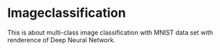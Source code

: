# Imageclassification

This is about multi-class image classification with MNIST data set with renderence of Deep Neural Network.
